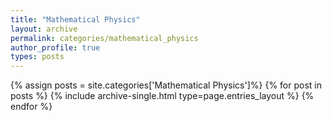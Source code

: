 ```yaml
---
title: "Mathematical Physics"
layout: archive
permalink: categories/mathematical_physics
author_profile: true
types: posts
---
```


{% assign posts = site.categories['Mathematical Physics']%}
{% for post in posts %} 
  {% include archive-single.html type=page.entries_layout %} 
{% endfor %}

